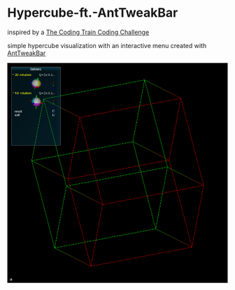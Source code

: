 # Hypercube-ft.-AntTweakBar
inspired by a [The Coding Train Coding Challenge](https://www.youtube.com/watch?v=XE3YDVdQSPo)

simple hypercube visualization with an interactive menu created with [AntTweakBar](http://anttweakbar.sourceforge.net/doc/)

![screenshot](screenshot.png)
